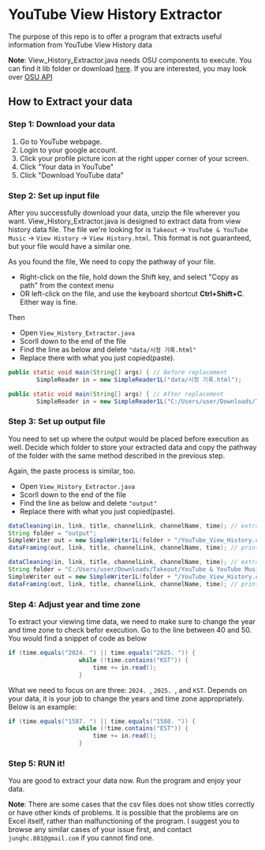 # YouTube View History Extractor

The purpose of this repo is to offer a program that extracts useful information from YouTube View History data

**Note**: View_History_Extractor.java needs OSU components to execute. You can find it lib folder or download [here](https://cse22x1.engineering.osu.edu/common/components.jar). If you are interested, you may look over [OSU API](https://cse22x1.engineering.osu.edu/common/doc/)

## How to Extract your data

### Step 1: Download your data

1. Go to YouTube webpage.
2. Login to your google account.
3. Click your profile picture icon at the right upper corner of your screen.
4. Click "Your data in YouTube"
5. Click "Download YouTube data"

### Step 2: Set up input file

After you successfully download your data, unzip the file wherever you want. View_History_Extractor.java is designed to extract data from view history data file. The file we're looking for is `Takeout` -> `YouTube & YouTube Music` -> `View History` -> `View History.html`.
This format is not guaranteed, but your file would have a similar one. 

As you found the file, We need to copy the pathway of your file.
- Right-click on the file, hold down the Shift key, and select "Copy as path" from the context menu 
- OR left-click on the file, and use the keyboard shortcut **Ctrl+Shift+C**. 
Either way is fine.

Then 
- Open `View_History_Extractor.java`
- Scorll down to the end of the file
- Find the line as below and delete `"data/시청 기록.html"`
- Replace there with what you just copied(paste).
```java
public static void main(String[] args) { // Before replacement
        SimpleReader in = new SimpleReader1L("data/시청 기록.html");
```
```java
public static void main(String[] args) { // After replacement
        SimpleReader in = new SimpleReader1L("C:/Users/user/Downloads/Takeout/YouTube & YouTube Music/View History/View History.html"); // Example pathway
```

### Step 3: Set up output file

You need to set up where the output would be placed before execution as well. Decide which folder to store your extracted data and copy the pathway of the folder with the same method described in the previous step.

Again, the paste process is similar, too.
- Open `View_History_Extractor.java`
- Scorll down to the end of the file
- Find the line as below and delete `"output"`
- Replace there with what you just copied(paste).
```java
dataCleaning(in, link, title, channelLink, channelName, time); // extract youtube data
String folder = "output";
SimpleWriter out = new SimpleWriter1L(folder + "/YouTube_View_History.csv");
dataFraming(out, link, title, channelLink, channelName, time); // print data into text file
```
```java
dataCleaning(in, link, title, channelLink, channelName, time); // extract youtube data
String folder = "C:/Users/user/Downloads/Takeout/YouTube & YouTube Music/View History";
SimpleWriter out = new SimpleWriter1L(folder + "/YouTube_View_History.csv");
dataFraming(out, link, title, channelLink, channelName, time); // print data into text file
```

### Step 4: Adjust year and time zone

To extract your viewing time data, we need to make sure to change the year and time zone to check befor execution. Go to the line between 40 and 50. You would find a snippet of code as below
```java
if (time.equals("2024. ") || time.equals("2025. ")) { 
                    while (!time.contains("KST")) {
                        time += in.read();
                    }
```
What we need to focus on are three: `2024. `, `2025. `, and `KST`.
Depends on your data, it is your job to change the years and time zone appropriately.
Below is an example:
```java
if (time.equals("1587. ") || time.equals("1588. ")) { 
                    while (!time.contains("EST")) {
                        time += in.read();
                    }
```

### Step 5: RUN it!

You are good to extract your data now. Run the program and enjoy your data.


**Note**: There are some cases that the csv files does not show titles correctly or have other kinds of problems. It is possible that the problems are on Excel itself, rather than malfunctioning of the program. I suggest you to browse any similar cases of your issue first, and contact `junghc.801@gmail.com` if you cannot find one.

[components-jar]: https://cse22x1.engineering.osu.edu/common/components.jar